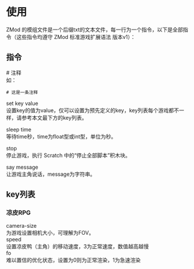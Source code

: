 # 使用
ZMod 的模组文件是一个后缀txt的文本文件，每一行为一个指令，以下是全部指令（这些指令均遵守 ZMod 标准游戏扩展语法 版本v1）：
## 指令
\# 注释  
如：  

```
# 这是一条注释  
```
set key value  
设置key的值为value，仅可以设置为预先定义的key，key列表每个游戏都不一样，请参考本文最下方的key列表。  

sleep time  
等待time秒，time为float型或int型，单位为秒。  

stop  
停止游戏，执行 Scratch 中的“停止全部脚本”积木块。  

say message  
让游戏主角说话，message为字符串。  

## key列表
### 凉皮RPG
camera-size  
为游戏设置相机大小，可理解为FOV。  
speed  
设置凉皮鸭（主角）的移动速度，3为正常速度，数值越高越慢  
fo    
难以置信的优化状态，设置为0则为正常渲染，1为急速渲染  
